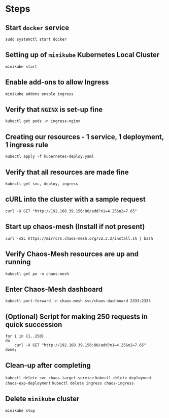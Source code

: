 # Steps

## Start `docker` service
`sudo systemctl start docker`

## Setting up of `minikube` Kubernetes Local Cluster
`minikube start`

## Enable add-ons to allow Ingress
`minikube addons enable ingress`

## Verify that `NGINX` is set-up fine
`kubectl get pods -n ingress-nginx`

## Creating our resources - 1 service, 1 deployment, 1 ingress rule
`kubectl apply -f kubernetes-deploy.yaml`

## Verify that all resources are made fine
`kubectl get svc, deploy, ingress`

## cURL into the cluster with a sample request
`curl -X GET "http://192.168.39.156:80/add?n1=4.25&n2=7.65"`

## Start up chaos-mesh (Install if not present)
`curl -sSL https://mirrors.chaos-mesh.org/v2.3.2/install.sh | bash`

## Verify Chaos-Mesh resources are up and running
`kubectl get po -n chaos-mesh`

## Enter Chaos-Mesh dashboard
`kubectl port-forward -n chaos-mesh svc/chaos-dashboard 2333:2333`

## (Optional) Script for making 250 requests in quick succession
```
for i in {1..250}
do
    curl -X GET "http://192.168.39.156:80/add?n1=4.25&n2=7.65"
done;
```

## Clean-up after completing
`kubectl delete svc chaos-target-service`
`kubectl delete deployment chaos-exp-deployment`
`kubectl delete ingress chaos-ingress`

## Delete `minikube` cluster
`minikube stop`